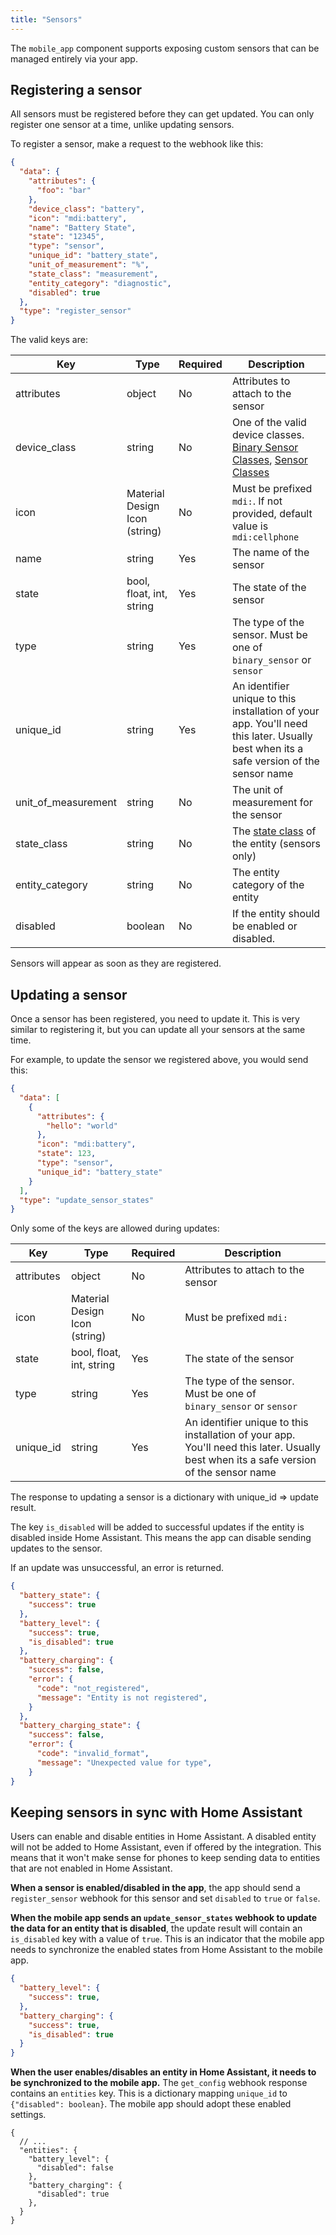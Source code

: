 ```yaml
---
title: "Sensors"
---
```


The `mobile_app` component supports exposing custom sensors that can be managed entirely via your app.

## Registering a sensor

All sensors must be registered before they can get updated. You can only register one sensor at a time, unlike updating sensors.

To register a sensor, make a request to the webhook like this:

```json
{
  "data": {
    "attributes": {
      "foo": "bar"
    },
    "device_class": "battery",
    "icon": "mdi:battery",
    "name": "Battery State",
    "state": "12345",
    "type": "sensor",
    "unique_id": "battery_state",
    "unit_of_measurement": "%",
    "state_class": "measurement",
    "entity_category": "diagnostic",
    "disabled": true
  },
  "type": "register_sensor"
}
```

The valid keys are:

| Key                 | Type                          | Required | Description                                                                                                                                                                                                     |
|---------------------|-------------------------------|----------|-----------------------------------------------------------------------------------------------------------------------------------------------------------------------------------------------------------------|
| attributes          | object                        | No       | Attributes to attach to the sensor                                                                                                                                                                              |
| device_class        | string                        | No       | One of the valid device classes. [Binary Sensor Classes](https://www.home-assistant.io/components/binary_sensor/#device-class), [Sensor Classes](https://www.home-assistant.io/components/sensor/#device-class) |
| icon                | Material Design Icon (string) | No       | Must be prefixed `mdi:`. If not provided, default value is `mdi:cellphone`                                                                                                                                      |
| name                | string                        | Yes      | The name of the sensor                                                                                                                                                                                          |
| state               | bool, float, int, string      | Yes      | The state of the sensor                                                                                                                                                                                         |
| type                | string                        | Yes      | The type of the sensor. Must be one of `binary_sensor` or `sensor`                                                                                                                                              |
| unique_id           | string                        | Yes      | An identifier unique to this installation of your app. You'll need this later. Usually best when its a safe version of the sensor name                                                                          |
| unit_of_measurement | string                        | No       | The unit of measurement for the sensor                                                                                                                                                                          |
| state_class | string | No | The [state class](../../core/entity/sensor.md#available-state-classes) of the entity (sensors only)
| entity_category | string | No | The entity category of the entity
| disabled | boolean | No | If the entity should be enabled or disabled.

Sensors will appear as soon as they are registered.

## Updating a sensor

Once a sensor has been registered, you need to update it. This is very similar to registering it, but you can update all your sensors at the same time.

For example, to update the sensor we registered above, you would send this:

```json
{
  "data": [
    {
      "attributes": {
        "hello": "world"
      },
      "icon": "mdi:battery",
      "state": 123,
      "type": "sensor",
      "unique_id": "battery_state"
    }
  ],
  "type": "update_sensor_states"
}
```

Only some of the keys are allowed during updates:

| Key                 | Type                          | Required | Description                                                                                                                           |
|---------------------|-------------------------------|----------|---------------------------------------------------------------------------------------------------------------------------------------|
| attributes          | object                        | No       | Attributes to attach to the sensor                                                                                                    |
| icon                | Material Design Icon (string) | No       | Must be prefixed `mdi:`                                                                                                               |
| state               | bool, float, int, string      | Yes      | The state of the sensor                                                                                                               |
| type                | string                        | Yes      | The type of the sensor. Must be one of `binary_sensor` or `sensor`                                                                    |
| unique_id           | string                        | Yes      | An identifier unique to this installation of your app. You'll need this later. Usually best when its a safe version of the sensor name |

The response to updating a sensor is a dictionary with unique_id => update result.

The key `is_disabled` will be added to successful updates if the entity is disabled inside Home Assistant. This means the app can disable sending updates to the sensor.

If an update was unsuccessful, an error is returned.

```json
{
  "battery_state": {
    "success": true
  },
  "battery_level": {
    "success": true,
    "is_disabled": true
  },
  "battery_charging": {
    "success": false,
    "error": {
      "code": "not_registered",
      "message": "Entity is not registered",
    }
  },
  "battery_charging_state": {
    "success": false,
    "error": {
      "code": "invalid_format",
      "message": "Unexpected value for type",
    }
}
```

## Keeping sensors in sync with Home Assistant

Users can enable and disable entities in Home Assistant. A disabled entity will not be added to Home Assistant, even if offered by the integration. This means that it won't make sense for phones to keep sending data to entities that are not enabled in Home Assistant.

**When a sensor is enabled/disabled in the app**, the app should send a `register_sensor` webhook for this sensor and set `disabled` to `true` or `false`.

**When the mobile app sends an `update_sensor_states` webhook to update the data for an entity that is disabled**, the update result will contain an `is_disabled` key with a value of `true`. This is an indicator that the mobile app needs to synchronize the enabled states from Home Assistant to the mobile app.

```json
{
  "battery_level": {
    "success": true,
  },
  "battery_charging": {
    "success": true,
    "is_disabled": true
  }
}
```

**When the user enables/disables an entity in Home Assistant, it needs to be synchronized to the mobile app.** The `get_config` webhook response contains an `entities` key. This is a dictionary mapping `unique_id` to `{"disabled": boolean}`. The mobile app should adopt these enabled settings.

```json5
{
  // ...
  "entities": {
    "battery_level": {
      "disabled": false
    },
    "battery_charging": {
      "disabled": true
    },
  }
}
```
